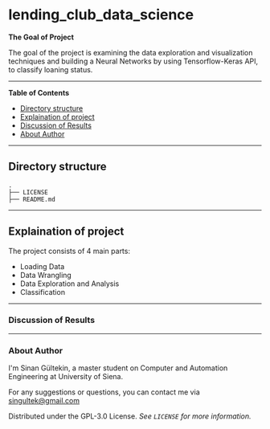 # lending_club_data_science


**The Goal of Project**

The goal of the project is examining the data exploration and visualization techniques and building a Neural Networks by using Tensorflow-Keras API, to classify loaning status. 

---

**Table of Contents**

* [Directory structure](#directory-structure)
* [Explaination of project](#explaination-of-project)
* [Discussion of Results](#discussion-of-results)
* [About Author](#about-author)

---

## Directory structure

```
.
├── LICENSE
├── README.md
```

---

## Explaination of project


The project consists of 4 main parts:
* Loading Data
* Data Wrangling
* Data Exploration and Analysis
* Classification



---

### Discussion of Results



---


### About Author

I'm Sinan Gültekin, a master student on Computer and Automation Engineering at University of Siena. 

For any suggestions or questions, you can contact me via <singultek@gmail.com>

Distributed under the GPL-3.0 License. _See ``LICENSE`` for more information._
